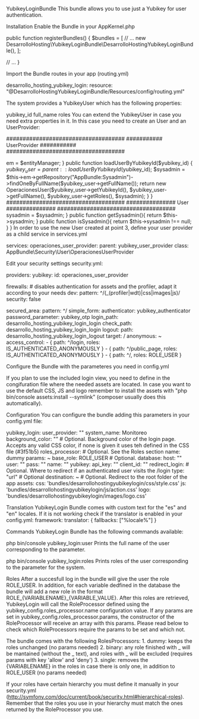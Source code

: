 YubikeyLoginBundle
This bundle allows you to use just a Yubikey for user authentication.

Installation
Enable the Bundle in your AppKernel.php

public function registerBundles() { $bundles = [ // ... new DesarrolloHosting\YubikeyLoginBundle\DesarrolloHostingYubikeyLoginBundle(), ];

 // ...
}

Import the Bundle routes in your app (routing.yml)

desarrollo_hosting_yubikey_login: resource: "@DesarrolloHostingYubikeyLoginBundle/Resources/config/routing.yml"

The system provides a YubikeyUser which has the following properties:

yubikey_id
full_name
roles
You can extend the YubikeyUser in case you need extra properties in it. In this case you need to create an User and an UserProvider:

#################################### ########### UserProvider ########### ####################################

em = $entityManager; } public function loadUserByYubikeyId($yubikey_id) { $yubikey_user = parent::loadUserByYubikeyId($yubikey_id); $sysadmin = $this->em->getRepository("AppBundle:Sysadmin")->findOneByFullName($yubikey_user->getFullName()); return new OperacionesUser($yubikey_user->getYubikeyId(), $yubikey_user->getFullName(), $yubikey_user->getRoles(), $sysadmin); } } #################################### ############### User ############### #################################### sysadmin = $sysadmin; } public function getSysadmin(){ return $this->sysadmin; } public function isSysadmin(){ return $this->sysadmin !== null; } }
In order to use the new User created at point 3, define your user provider as a child service in services.yml

services: operaciones_user_provider: parent: yubikey_user_provider class: AppBundle\Security\User\OperacionesUserProvider

Edit your security settings security.yml:

providers: yubikey: id: operaciones_user_provider

firewalls: # disables authentication for assets and the profiler, adapt it according to your needs dev: pattern: ^/(_(profiler|wdt)|css|images|js)/ security: false

 secured_area:
     pattern: ^/
     simple_form:
         authenticator: yubikey_authenticator
         password_parameter: yubikey_otp
         login_path: desarrollo_hosting_yubikey_login_login
         check_path: desarrollo_hosting_yubikey_login_login
     logout:
         path:   desarrollo_hosting_yubikey_login_logout
         target: /
     anonymous: ~
access_control: - { path: ^/login, roles: IS_AUTHENTICATED_ANONYMOUSLY } - { path: ^/public_page, roles: IS_AUTHENTICATED_ANONYMOUSLY } - { path: ^/, roles: ROLE_USER }

Configure the Bundle with the parameteres you need in config.yml

If you plan to use the included login view, you need to define in the congifuration file where the needed assets are located. In case you want to use the default CSS, JS and logo remember to install the assets with "php bin/console assets:install --symlink" (composer usually does this automatically).

Configuration
You can configure the bundle adding this parameters in your config.yml file:

yubikey_login: user_provider: "" system_name: Monitoreo background_color: "" # Optional. Background color of the login page. Accepts any valid CSS color, if none is given it uses teh defined in the CSS file (#3f51b5) roles_processor: # Optional. See the Roles section name: dummy params: ~ base_role: ROLE_USER # Optional. database: host: "" user: "" pass: "" name: "" yubikey: api_key: "" client_id: "" redirect_login: # Optional. Where to redirect if an authenticated user visits the /login type: "url" # Optional destination: ~ # Optional. Redirect to the root folder of the app assets: css: 'bundles/desarrollohostingyubikeylogin/css/style.css' js: 'bundles/desarrollohostingyubikeylogin/js/action.css' logo: 'bundles/desarrollohostingyubikeylogin/images/logo.css'

Translation
YubikeyLogin Bundle comes with custom text for the "es" and "en" locales. If it is not working check if the translator is enabled in your config.yml: framework: translator: { fallbacks: ["%locale%"] }

Commands
YubikeyLogin Bundle has the following commands available:

php bin/console yubikey_login:user Prints the full name of the user corresponding to the parameter.

php bin/console yubikey_login:roles Prints roles of the user corresponding to the parameter for the system.

Roles
After a succesfull log in the bundle will give the user the role ROLE_USER. In addition, for each variable dedfined in the database the bundle will add a new role in the format ROLE_{VARIABLENAME}_{VARIABLE_VALUE}. After this roles are retrieved, YubikeyLogin will call the RoleProcessor defined using the yubikey_config.roles_processor.name configuration value. If any params are set in yubikey_config.roles_processor.params, the constructor of the RoleProcessor will receive an array with this params. Please read below to check which RoleProcessors require the params to be set and which not.

The bundle comes with the following RolesProcessors: 1. dummy: keeps the roles unchanged (no params needed) 2. binary: any role finished with _ will be mantained (without the _ text), and roles with _ will be excluded (requires params with key 'allow' and 'deny') 3. single: removes the {VARIABLENAME} in the roles in case there is only one, in addition to ROLE_USER (no params needed)

If your roles have certain hierarchy you must define it manually in your security.yml (http://symfony.com/doc/current/book/security.html#hierarchical-roles). Remember that the roles you use in your hierarchy must match the ones returned by the RoleProcessor you use.